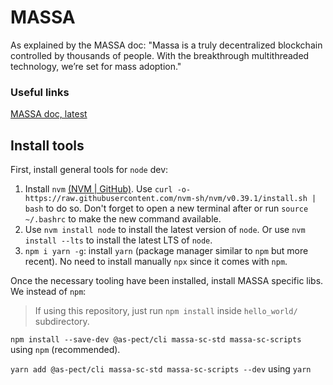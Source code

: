 # MASSA

As explained by the MASSA doc: "Massa is a truly decentralized blockchain controlled by thousands of people. With the breakthrough multithreaded technology, we’re set for mass adoption."

### Useful links

[MASSA doc, latest](https://massa.readthedocs.io/en/latest/index.html)

## Install tools

First, install general tools for `node` dev:

1. Install `nvm` [(NVM | GitHub)](https://github.com/nvm-sh/nvm). Use `curl -o- https://raw.githubusercontent.com/nvm-sh/nvm/v0.39.1/install.sh | bash` to do so. Don't forget to open a new terminal after or run `source ~/.bashrc` to make the new command available.
2. Use `nvm install node` to install the latest version of `node`. Or use `nvm install --lts` to install the latest LTS of `node`.
3. `npm i yarn -g`: install `yarn` (package manager similar to `npm` but more recent). No need to install manually `npx` since it comes with `npm`.

Once the necessary tooling have been installed, install MASSA specific libs. We  instead of `npm`:

> If using this repository, just run `npm install` inside `hello_world/` subdirectory.

`npm install --save-dev @as-pect/cli massa-sc-std massa-sc-scripts` using `npm` (recommended).

`yarn add @as-pect/cli massa-sc-std massa-sc-scripts --dev` using `yarn`
